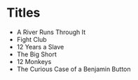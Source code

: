 # Titles

* A River Runs Through It
* Fight Club
* 12 Years a Slave
* The Big Short
* 12 Monkeys
* The Curious Case of a Benjamin Button
